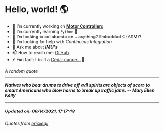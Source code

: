 # Hello, world! 🌎


- 🔧 I’m currently working on [**Motor Controllers**](https://github.com/kyleRhess/MicroMotor)
- 🌱 I’m currently learning `Python` **🐍**
- 👯 I’m looking to collaborate on... anything? Embedded C (ARM)?
- 🤔 I’m looking for help with *Continuous Integration*
- 💬 Ask me about ***IMU's***
- 📫 How to reach me: [GitHub](https://github.com/kyleRhess)
- ⚡ Fun fact: I built a [Cedar canoe...](https://kylerhess.github.io/canoe.html) 🛶

_A random quote_
___
***Natives who beat drums to drive off evil spirits are objects of scorn to
smart Americans who blow horns to break up traffic jams.
-- Mary Ellen Kelly***
___
##### Updated on: 06/14/2021, 17:17:48
###### Quotes from [erickedji](https://gist.github.com/erickedji/68802)